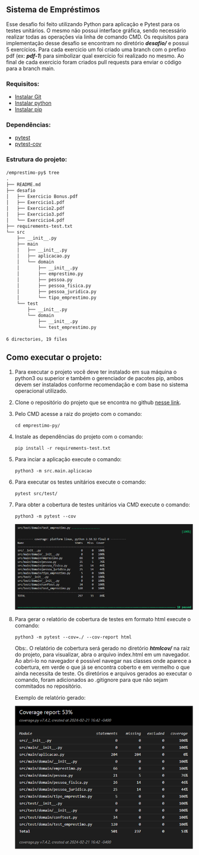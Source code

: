 ## Sistema de Empréstimos

Esse desafio foi feito utilizando Python para aplicação e Pytest para os testes unitários. O mesmo não possui interface gráfica, sendo necessário realizar todas as operações via linha de comando CMD. Os requisitos para implementação desse desafio se encontram no diretório <b><i>desafio/</i></b> e possui 5 exercícios. Para cada exercicio um foi criado uma branch com o prefixo pdf (ex: <b><i>pdf-1</i></b>) para simbolizar qual exercício foi realizado no mesmo. Ao final de cada exercicio foram criados pull requests para enviar o código para a branch main.

### Requisitos:
- [Instalar Git](https://git-scm.com/downloads)
- [Instalar python](https://www.python.org)
- [Instalar pip](https://pypi.org/project/pip/)

### Dependências:
- [pytest](https://docs.pytest.org/)
- [pytest-cov](https://pypi.org/project/pytest-cov/)


### Estrutura do projeto:
```
/emprestimo-py$ tree
.
├── README.md
├── desafio
│   ├── Exercicio Bonus.pdf
│   ├── Exercicio1.pdf
│   ├── Exercicio2.pdf
│   ├── Exercicio3.pdf
│   └── Exercicio4.pdf
├── requirements-test.txt
└── src
    ├── __init__.py
    ├── main
    │   ├── __init__.py
    │   ├── aplicacao.py
    │   └── domain
    │       ├── __init__.py
    │       ├── emprestimo.py
    │       ├── pessoa.py
    │       ├── pessoa_fisica.py
    │       ├── pessoa_juridica.py
    │       └── tipo_emprestimo.py
    └── test
        ├── __init__.py
        └── domain
            ├── __init__.py
            └── test_emprestimo.py

6 directories, 19 files
```

## Como executar o projeto:

1. Para executar o projeto você deve ter instalado em sua máquina o python3 ou superior e também o gerenciador de pacotes pip, ambos devem ser instalados conforme recomendação e com base no sistema operacional utilizado.

2. Clone o repositório do projeto que se encontra no github [nesse link](https://github.com/LuizPauloS/emprestimo-py).

3. Pelo CMD acesse a raiz do projeto com o comando:
    ```
    cd emprestimo-py/
    ```

4. Instale as dependências do projeto com o comando:
    ```
    pip install -r requirements-test.txt
    ```

5. Para inciar a aplicação execute o comando:
    ```
    python3 -m src.main.aplicacao
    ```

6. Para executar os testes unitários execute o comando:
    ```
    pytest src/test/
    ```

7. Para obter a cobertura de testes unitários via CMD execute o comando:
    ```
    python3 -m pytest --cov
    ```
    ![coverage-cmd](coverage-cmd.png)

8. Para gerar o relatório de cobertura de testes em formato html execute o comando: 
    ```
    python3 -m pytest --cov=./ --cov-report html
    ```
    Obs:. O relatório de cobertura será gerado no diretório <b><i>htmlcov/</i></b> na raiz do projeto, para visualizar, abra o arquivo index.html em um navegador. Ao abri-lo no navegador é possível navegar nas classes onde aparece a cobertura, em verde o que já se encontra coberto e em vermelho o que ainda necessita de teste. Os diretórios e arquivos gerados ao executar o comando, foram adicionados ao .gitignore para que não sejam commitados no repositório.

    Exemplo de relatório gerado:

    ![coverage-html](coverage-html.png)